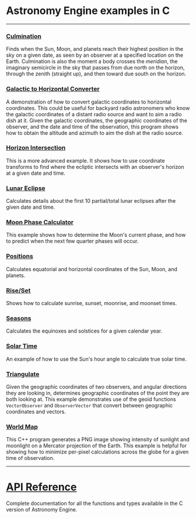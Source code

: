 # Astronomy Engine examples in C

---

### [Culmination](culminate.c)
Finds when the Sun, Moon, and planets reach their highest position in the sky on a given date,
as seen by an observer at a specified location on the Earth.
Culmination is also the moment a body crosses the *meridian*, the imaginary semicircle
in the sky that passes from due north on the horizon, through the zenith (straight up),
and then toward due south on the horizon.

### [Galactic to Horizontal Converter](galactic.c)
A demonstration of how to convert galactic coordinates to horizontal coordinates.
This could be useful for backyard radio astronomers who know the galactic
coordinates of a distant radio source and want to aim a radio dish at it.
Given the galactic coordinates, the geographic coordinates of the observer,
and the date and time of the observation, this program shows how to
obtain the altitude and azimuth to aim the dish at the radio source.

### [Horizon Intersection](horizon.c)
This is a more advanced example. It shows how to use coordinate
transforms to find where the ecliptic intersects with an observer's
horizon at a given date and time.

### [Lunar Eclipse](lunar_eclipse.c)
Calculates details about the first 10 partial/total lunar eclipses
after the given date and time.

### [Moon Phase Calculator](moonphase.c)
This example shows how to determine the Moon's current phase,
and how to predict when the next few quarter phases will occur.

### [Positions](positions.c)
Calculates equatorial and horizontal coordinates of the Sun, Moon, and planets.

### [Rise/Set](riseset.c)
Shows how to calculate sunrise, sunset, moonrise, and moonset times.

### [Seasons](seasons.c)
Calculates the equinoxes and solstices for a given calendar year.

### [Solar Time](solar_time.c)
An example of how to use the Sun's hour angle to calculate true solar time.

### [Triangulate](triangulate.c)
Given the geographic coordinates of two observers, and angular
directions they are looking in, determines geographic coordinates
of the point they are both looking at. This example demonstrates
use of the geoid functions `VectorObserver` and `ObserverVector`
that convert between geographic coordinates and vectors.

### [World Map](worldmap.cpp)
This C++ program generates a PNG image showing intensity of
sunlight and moonlight on a Mercator projection of the Earth.
This example is helpful for showing how to minimize per-pixel
calculations across the globe for a given time of observation.

---

# [API Reference](../../source/c/)
Complete documentation for all the functions and types available
in the C version of Astronomy Engine.
